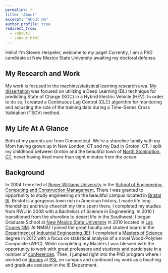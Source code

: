 ```yaml
---
permalink: /
title: "About"
excerpt: "About me"
author_profile: true
redirect_from: 
  - /about/
  - /about.html
---
```


Hello! I'm Steven Hespeler, welcome to my page! Currently, I am a PhD candidate at New Mexico State University awaiting my doctoral defense. 


My Research and Work
------
My work is focused in the machine/statistical learning research area. [My dissertation](https://tov-nephesh.github.io/cv/) was focused on utilizing a Deep Learning (DL) technique for predicting State of Charge (SOC) in a Hybrid Electric Vehicle (HEV). In order to do so, I created a Continuous Lag Control (CLC) algorithm for monitoring and adjusting the size of the training data during a Time-Series Cross Validation (TSCV) method.


My Life At A Glance
------
Both of my parents are from Connecticut. We're a shoreline family with my Mom having grown up in New London, CT and my Dad in Groton, CT. I split my childhood between Groton and the beautiful town of [North Stoningtion, CT](https://www.northstoningtonct.gov/home/pages/about-north-stonington), never having lived more than eight minutes from the ocean. 

Background
------

In 2004 I enrolled at [Roger Williams University](https://www.rwu.edu/) in the [School of Engineering, Computing and Construction Management](https://www.rwu.edu/academics/schools-and-colleges/seccm). There I was granted to opportunity to study engineering on the beautiful campus located in [Bristol RI](https://www.bristolri.gov/). Bristol is a gorgeous town rich in American history, I made life long friendships and truly cheerish my time spent there. I completed my studies from RWU in 2008 with a Bachelors of Science in Engineering. In 2010 I transitioned from the shoreline to desert life in the Southwest. I began Graduate School at [New Mexico State University](https://www.nmsu.edu/) in 2010 located in [Las Cruces NM](https://www.las-cruces.org/). At NMSU I joined the great faculty and student board in the [Department of Industrial Engineering (IE)](https://ie.nmsu.edu/)! I completed a [Masters of Science](https://tov-nephesh.github.io/cv/) degree in 2012 with a focus on statistical analysis of a novel Wood-Polymer Composite (WPC). While completing my Masters I was blessed with the oppprtunity to work with great professors and students and participate in a number of [conferences](https://engr.nmsu.edu/news_11_nta/). Then, I jumped right into the PhD program where I worked on [drones](https://photo.nmsu.edu/photos/view/27647) at [PSL](https://psl.nmsu.edu/) on campus and continued my work as a teaching and graduate assistant in the IE Department. 
